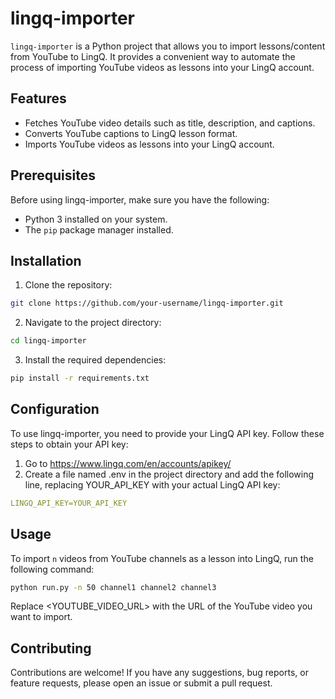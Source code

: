 # lingq-importer

`lingq-importer` is a Python project that allows you to import lessons/content from YouTube to LingQ. It provides a convenient way to automate the process of importing YouTube videos as lessons into your LingQ account.

## Features

- Fetches YouTube video details such as title, description, and captions.
- Converts YouTube captions to LingQ lesson format.
- Imports YouTube videos as lessons into your LingQ account.

## Prerequisites

Before using lingq-importer, make sure you have the following:

- Python 3 installed on your system.
- The `pip` package manager installed.

## Installation

1. Clone the repository:

```bash
git clone https://github.com/your-username/lingq-importer.git
```

2. Navigate to the project directory:

```bash
cd lingq-importer
```

3. Install the required dependencies:

```bash
pip install -r requirements.txt
```

## Configuration

To use lingq-importer, you need to provide your LingQ API key. Follow these steps to obtain your API key:

1. Go to https://www.lingq.com/en/accounts/apikey/
2. Create a file named .env in the project directory and add the following line, replacing YOUR_API_KEY with your actual LingQ API key:

```yml
LINGQ_API_KEY=YOUR_API_KEY
```

## Usage

To import `n` videos from YouTube channels as a lesson into LingQ, run the following command:

```bash
python run.py -n 50 channel1 channel2 channel3
```

Replace <YOUTUBE_VIDEO_URL> with the URL of the YouTube video you want to import.

## Contributing

Contributions are welcome! If you have any suggestions, bug reports, or feature requests, please open an issue or submit a pull request.
